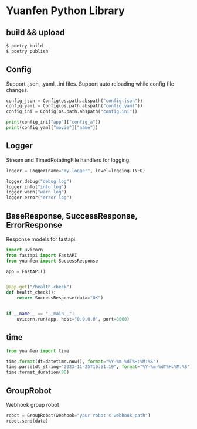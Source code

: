 # Yuanfen Python Library

## build && upload

```bash
$ poetry build
$ poetry publish
```

## Config

Support .json, .yaml, .ini files.
Support auto reloading while config file changes.

```python
config_json = Config(os.path.abspath("config.json"))
config_yaml = Config(os.path.abspath("config.yaml"))
config_ini = Config(os.path.abspath("config.ini"))

print(config_ini["app"]["config_a"])
print(config_yaml["movie"]["name"])
```

## Logger

Stream and TimedRotatingFile handlers for logging.

```python
logger = Logger(name="my-logger", level=logging.INFO)

logger.debug("debug log")
logger.info("info log")
logger.warn("warn log")
logger.error("error log")
```

## BaseResponse, SuccessResponse, ErrorResponse

Response models for fastapi.

```python
import uvicorn
from fastapi import FastAPI
from yuanfen import SuccessResponse

app = FastAPI()


@app.get("/health-check")
def health_check():
    return SuccessResponse(data="OK")


if __name__ == "__main__":
    uvicorn.run(app, host="0.0.0.0", port=8000)

```

## time

```python
from yuanfen import time

time.format(dt=datetime.now(), format="%Y-%m-%dT%H:%M:%S")
time.parse(dt_string="2023-11-25T10:51:19", format="%Y-%m-%dT%H:%M:%S")
time.format_duration(90)
```

## GroupRobot

Webhook group robot

```python
robot = GroupRobot(webhook="your robot's webhook path")
robot.send(data)
```
